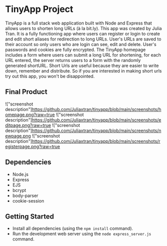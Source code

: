 # TinyApp Project

TinyApp is a full stack web application built with Node and Express that allows users to shorten long URLs (à la bit.ly). This app was created by Julia Tran.
It is a fully functioning app where users can register or login to  create and edit short aliases for redirection to long URLs. User's URLs are saved to their account so only users who are login can see, edit and delete. User's passwords and cookies are fully encrypted.
The TinyApp homepage includes a form where users can submit a long URL for shortening, for each URL entered, the server returns users to a form with the randomly generated shortURL. Short Urls are useful because they are easier to write down, remember and distribute. So if you are interested in making short urls try out this app, you won't be disappointed.

## Final Product

!["screenshot description"]https://github.com/Juliaxtran/tinyapp/blob/main/screenshots/homepage.png?raw=true
!["screenshot description"]https://github.com/Juliaxtran/tinyapp/blob/main/screenshots/editpage.png?raw=true
!["screenshot description"]https://github.com/Juliaxtran/tinyapp/blob/main/screenshots/newpage.png
!["screenshot description"]https://github.com/Juliaxtran/tinyapp/blob/main/screenshots/registerpage.png?raw=true

## Dependencies

- Node.js
- Express
- EJS
- bcrypt
- body-parser
- cookie-session


## Getting Started

- Install all dependencies (using the `npm install` command).
- Run the development web server using the `node express_server.js` command.
